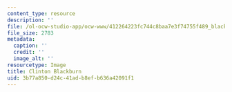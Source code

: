 ```yaml
---
content_type: resource
description: ''
file: /ol-ocw-studio-app/ocw-www/412264223fc744c8baa7e3f74755f489_blackburn_th.jpg
file_size: 2783
metadata:
  caption: ''
  credit: ''
  image_alt: ''
resourcetype: Image
title: Clinton Blackburn
uid: 3b77a850-d24c-41ad-b8ef-b636a42091f1
---
```

